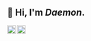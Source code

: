 ## 👋 Hi, I'm _Daemon_.


[<img align="left" alt="daemon-reconfig | instagram" width="20px" src="https://cdn.jsdelivr.net/npm/simple-icons@v3/icons/instagram.svg" />][instagram]
[<img align="left" alt="email" width="20px" src="https://cdn.jsdelivr.net/npm/simple-icons@3.4.1/icons/gmail.svg" />][email]



[instagram]: https://instagram.com/daemonreconfig
[email]: mailto:i@mehulishi27@gmail.com
